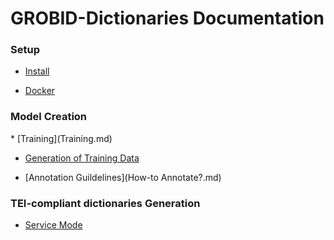 <h1>GROBID-Dictionaries Documentation</h1>


<h3>Setup </h3>

* [Install](Install.md)

* [Docker](Docker.md)

<h3>Model Creation </h3>
* [Training](Training.md)

* [Generation of Training Data](Generation_training_dat.md)

* [Annotation Guildelines](How-to Annotate?.md)

<h3>TEI-compliant dictionaries Generation</h3>

* [Service Mode](Service_mode.md)
